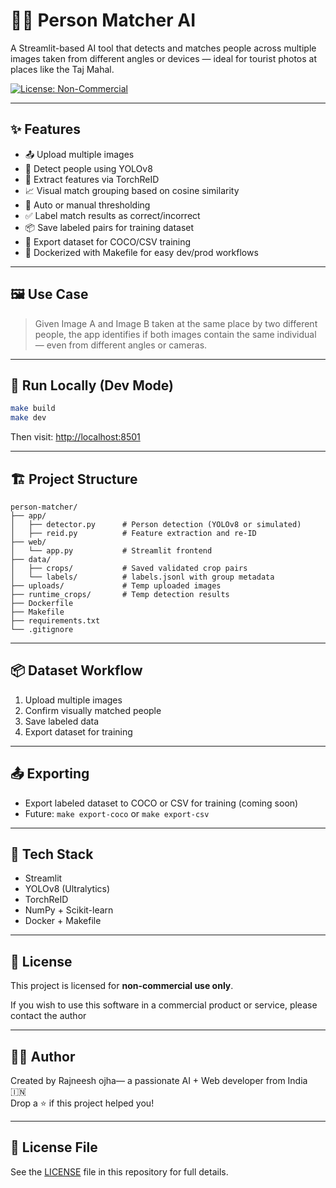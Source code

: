 # 🧍‍♂️ Person Matcher AI

A Streamlit-based AI tool that detects and matches people across multiple images taken from different angles or devices — ideal for tourist photos at places like the Taj Mahal.

[![License: Non-Commercial](https://img.shields.io/badge/license-non--commercial-blue.svg)](LICENSE)

---

## ✨ Features

- 📤 Upload multiple images
- 🧠 Detect people using YOLOv8
- 🧬 Extract features via TorchReID
- 📈 Visual match grouping based on cosine similarity
- 🧮 Auto or manual thresholding
- ✅ Label match results as correct/incorrect
- 📦 Save labeled pairs for training dataset
- 📁 Export dataset for COCO/CSV training
- 🐳 Dockerized with Makefile for easy dev/prod workflows

---

## 🖼️ Use Case

> Given Image A and Image B taken at the same place by two different people, the app identifies if both images contain the same individual — even from different angles or cameras.

---

## 🚀 Run Locally (Dev Mode)

```bash
make build
make dev
```

Then visit: [http://localhost:8501](http://localhost:8501)

---

## 🏗️ Project Structure

```
person-matcher/
├── app/
│   ├── detector.py      # Person detection (YOLOv8 or simulated)
│   ├── reid.py          # Feature extraction and re-ID
├── web/
│   └── app.py           # Streamlit frontend
├── data/
│   ├── crops/           # Saved validated crop pairs
│   └── labels/          # labels.jsonl with group metadata
├── uploads/             # Temp uploaded images
├── runtime_crops/       # Temp detection results
├── Dockerfile
├── Makefile
├── requirements.txt
└── .gitignore
```

---

## 📦 Dataset Workflow

1. Upload multiple images
2. Confirm visually matched people
3. Save labeled data
4. Export dataset for training

---

## 📤 Exporting

- Export labeled dataset to COCO or CSV for training (coming soon)
- Future: `make export-coco` or `make export-csv`

---

## 🧪 Tech Stack

- Streamlit
- YOLOv8 (Ultralytics)
- TorchReID
- NumPy + Scikit-learn
- Docker + Makefile

---

## 📜 License

This project is licensed for **non-commercial use only**.

If you wish to use this software in a commercial product or service, please contact the author

---

## 👩‍💻 Author

Created by Rajneesh ojha— a passionate AI + Web developer from India 🇮🇳  
Drop a ⭐ if this project helped you!

---

## 📄 License File

See the [LICENSE](LICENSE) file in this repository for full details.
